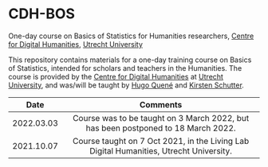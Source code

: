 # CDH-BOS
One-day course on Basics of Statistics for Humanities researchers, [Centre for Digital Humanities](https://github.com/CentreForDigitalHumanities/), [Utrecht University](https://github.com/enterprises/university-utrecht)

This repository contains materials for a one-day training course on Basics of Statistics, intended for scholars and teachers in the Humanities. The course is provided by the [Centre for Digital Humanities](https://github.com/CentreForDigitalHumanities/) at [Utrecht University](https://github.com/enterprises/university-utrecht), and was/will be taught by [Hugo Quené](https://github.com/hugoquene) and [Kirsten Schutter](https://github.com/iamkirsten).

| Date        | Comments           |
| ------------- |:-------------:| 
| 2022.03.03 | Course was to be taught on 3 March 2022, but has been postponed to 18 March 2022. |
| 2021.10.07 | Course taught on 7 Oct 2021, in the Living Lab Digital Humanities, Utrecht University. |

